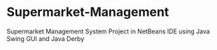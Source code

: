 # Supermarket-Management
Supermarket Management System Project in NetBeans IDE using Java Swing GUI and Java Derby
